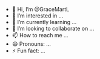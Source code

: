- 👋 Hi, I’m @GraceMartL
- 👀 I’m interested in ...
- 🌱 I’m currently learning ...
- 💞️ I’m looking to collaborate on ...
- 📫 How to reach me ...
- 😄 Pronouns: ...
- ⚡ Fun fact: ...

<!---
GraceMartL/GraceMartL is a ✨ special ✨ repository because its `README.md` (this file) appears on your GitHub profile.
You can click the Preview link to take a look at your changes.
--->
